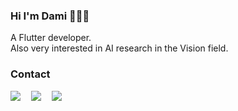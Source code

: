 ### Hi I'm Dami 👩🏻‍💻
A Flutter developer.  
Also very interested in AI research in the Vision field.
<br>

### Contact
<a href="https://damzzi.notion.site/Flutter-1bff9afab52b46ba88214c625ba86f47?pvs=4"><img src="https://img.shields.io/badge/Curriculum_Vitae-blue?style=flat-square"/></a>ㅤ
<a href="https://damio.tistory.com"><img src="https://img.shields.io/badge/Tech_Blog-e15336?style=flat-square&logo=Tistory&logoColor=white"/></a>ㅤ
<a href="mailto:daming.py@gmail.com"><img src="https://img.shields.io/badge/Gmail-d14836?style=flatsquare&logo=Gmail&logoColor=white&link=daming.py@gmail.com"/></a>

